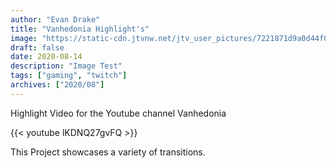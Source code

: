 ```yaml
---
author: "Evan Drake"
title: "Vanhedonia Highlight's"
image: "https://static-cdn.jtvnw.net/jtv_user_pictures/7221871d9a0d44f0-profile_image-300x300.png"
draft: false
date: 2020-08-14
description: "Image Test"
tags: ["gaming", "twitch"]
archives: ["2020/08"]
---
```

Highlight Video for the Youtube channel Vanhedonia

{{< youtube lKDNQ27gvFQ >}}

<!--more-->
This Project showcases a variety of transitions.




